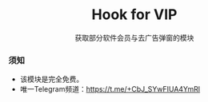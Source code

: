 # <center>Hook for VIP

<center>获取部分软件会员与去广告弹窗的模块</center>

### 须知

- 该模块是完全免费。
- 唯一Telegram频道：https://t.me/+CbJ_SYwFIUA4YmRl
